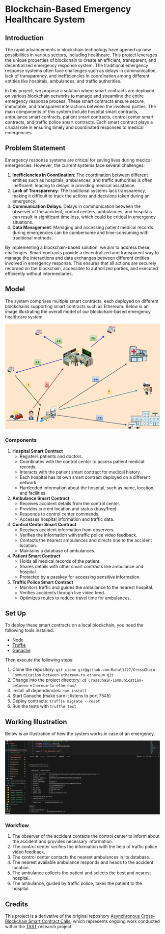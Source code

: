 # Blockchain-Based Emergency Healthcare System

## Introduction
The rapid advancements in blockchain technology have opened up new possibilities in various sectors, including healthcare. This project leverages the unique properties of blockchain to create an efficient, transparent, and decentralized emergency response system. The traditional emergency response systems often face challenges such as delays in communication, lack of transparency, and inefficiencies in coordination among different entities like hospitals, ambulances, and traffic authorities. 

In this project, we propose a solution where smart contracts are deployed on various blockchain networks to manage and streamline the entire emergency response process. These smart contracts ensure secure, immutable, and transparent interactions between the involved parties. The main components of this system include hospital smart contracts, ambulance smart contracts, patient smart contracts, control center smart contracts, and traffic police smart contracts. Each smart contract plays a crucial role in ensuring timely and coordinated responses to medical emergencies.

## Problem Statement
Emergency response systems are critical for saving lives during medical emergencies. However, the current systems face several challenges:

1. **Inefficiencies in Coordination**: The coordination between different entities such as hospitals, ambulances, and traffic authorities is often inefficient, leading to delays in providing medical assistance.
2. **Lack of Transparency**: The traditional systems lack transparency, making it difficult to track the actions and decisions taken during an emergency.
3. **Communication Delays**: Delays in communication between the observer of the accident, control centers, ambulances, and hospitals can result in significant time loss, which could be critical in emergency situations.
4. **Data Management**: Managing and accessing patient medical records during emergencies can be cumbersome and time-consuming with traditional methods.

By implementing a blockchain-based solution, we aim to address these challenges. Smart contracts provide a decentralized and transparent way to manage the interactions and data exchanges between different entities involved in emergency response. This ensures that all actions are securely recorded on the blockchain, accessible to authorized parties, and executed efficiently without intermediaries.

## Model
The system comprises multiple smart contracts, each deployed on different blockchains supporting smart contracts such as Ethereum. Below is an image illustrating the overall model of our blockchain-based emergency healthcare system.

![Model](images/model.png)

### Components
1. **Hospital Smart Contract**
    - Registers patients and doctors.
    - Coordinates with the control center to access patient medical records.
    - Interacts with the patient smart contract for medical history.
    - Each hospital has its own smart contract deployed on a different network.
    - Hardcoded information about the hospital, such as name, location, and facilities.
2. **Ambulance Smart Contract**
    - Receives accident details from the control center.
    - Provides current location and status (busy/free).
    - Responds to control center commands.
    - Accesses hospital information and traffic data.
3. **Control Center Smart Contract**
    - Receives accident information from observers.
    - Verifies the information with traffic police video feedback.
    - Contacts the nearest ambulances and directs one to the accident location.
    - Maintains a database of ambulances.
4. **Patient Smart Contract**
    - Holds all medical records of the patient.
    - Shares details with other smart contracts like ambulance and hospital.
    - Protected by a passkey for accessing sensitive information.
5. **Traffic Police Smart Contract**
    - Monitors traffic and guides the ambulance to the nearest hospital.
    - Verifies accidents through live video feed.
    - Optimizes routes to reduce travel time for ambulances.

## Set Up
To deploy these smart contracts on a local blockchain, you need the following tools installed:

- [Node](https://nodejs.org/en/)
- [Truffle](https://www.trufflesuite.com/truffle)
- [Ganache](https://www.trufflesuite.com/ganache)

Then execute the following steps:

1. Clone the repository: `git clone git@github.com:Rahul1227/CrossChain-Communication-between-ethereum-to-ethereum.git`
2. Change into the project directory: `cd CrossChain-Communication-between-ethereum-to-ethereum/`
3. Install all dependencies: `npm install`
4. Start Ganache (make sure it listens to port 7545)
5. Deploy contracts: `truffle migrate --reset`
6. Run the tests with `truffle test`

## Working Illustration
Below is an illustration of how the system works in case of an emergency.

![Working Illustration](images/1.jpg)

### Workflow
1. The observer of the accident contacts the control center to inform about the accident and provides necessary information.
2. The control center verifies the information with the help of traffic police video feedback.
3. The control center contacts the nearest ambulances in its database.
4. The nearest available ambulance responds and heads to the accident location.
5. The ambulance collects the patient and selects the best and nearest hospital.
6. The ambulance, guided by traffic police, takes the patient to the hospital.

## Credits
This project is a derivative of the original repository [Asynchronous Cross-Blockchain Smart Contract Calls](https://github.com/pantos-io/x-chain-smartcontracts), which represents ongoing work conducted within the [TAST](https://dsg.tuwien.ac.at/projects/tast/) research project.
